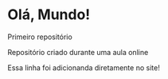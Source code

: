 # Olá, Mundo!
 Primeiro repositório 

 Repositório criado durante uma aula online

Essa linha foi adicionanda diretamente no site!
